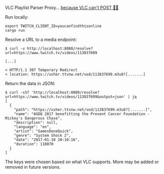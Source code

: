 VLC Playlist Parser Proxy... [because VLC can't POST 🤦‍♂️](https://code.videolan.org/videolan/vlc/-/issues/26185)

Run locally:

```shell
export TWITCH_CLIENT_ID=youcanfindthisonline
cargo run
```

Resolve a URL to a media endpoint:

```shell
$ curl -v http://localhost:8080/resolve?url=https://www.twitch.tv/videos/113837699

[...]

< HTTP/1.1 307 Temporary Redirect
< location: https://usher.ttvnw.net/vod/113837699.m3u8?[.......]
```

Return the data in JSON:

```shell
$ curl -sSf 'http://localhost:8080/resolve?url=https://www.twitch.tv/videos/113837699&output=json' | jq
[
  {
    "path": "https://usher.ttvnw.net/vod/113837699.m3u8?[.......]",
    "name": "AGDQ 2017 benefitting the Prevent Cancer Foundation - Mickey's Dangerous Chase",
    "description": null,
    "language": "en",
    "artist": "GamesDoneQuick",
    "genre": "System Shock 2",
    "date": "2017-01-10 20:10:16",
    "duration": 118070
  }
]
```

The keys were chosen based on what VLC supports. More may be added or removed in future versions.
